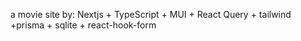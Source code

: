 a movie site by:
Nextjs + TypeScript + MUI + React Query + tailwind +prisma + sqlite + react-hook-form